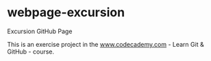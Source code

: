 # webpage-excursion
Excursion GitHub Page

This is an exercise project in the www.codecademy.com - Learn Git & GitHub - course.
